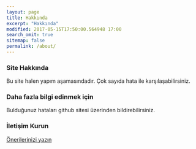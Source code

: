 ```yaml
---
layout: page
title: Hakkında
excerpt: "Hakkında"
modified: 2017-05-15T17:50:00.564948 17:00
search_omit: true
sitemap: false
permalink: /about/
---
```


### Site Hakkında

Bu site halen yapım aşamasındadır.
Çok sayıda hata ile karşılaşabilirsiniz. 

### Daha fazla bilgi edinmek için

Bulduğunuz hataları github sitesi üzerinden bildirebilirsiniz.

### İletişim Kurun

<a href="{{ site.url }}/contact" class="btn" title="">Önerilerinizi yazın</a>
